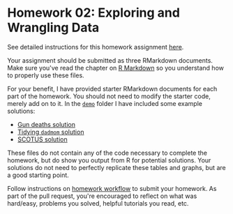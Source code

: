 # Homework 02: Exploring and Wrangling Data

See detailed instructions for this homework assignment [here](https://uc-cfss.github.io/hw02-explore-wrangle-data.html).

Your assignment should be submitted as three RMarkdown documents. Make sure you've read the chapter on [R Markdown](http://r4ds.had.co.nz/r-markdown.html) so you understand how to properly use these files.

For your benefit, I have provided starter RMarkdown documents for each part of the homework. You should not need to modify the starter code, merely add on to it. In the [`demo`](demo/) folder I have included some example solutions:

* [Gun deaths solution](demo/gun_deaths_solution.md)
* [Tidying `dadmom` solution](demo/dadmom_solution.md)
* [SCOTUS solution](demo/scotus_solution.md)

These files do not contain any of the code necessary to complete the homework, but do show you output from R for potential solutions. Your solutions do not need to perfectly replicate these tables and graphs, but are a good starting point.

Follow instructions on [homework workflow](https://uc-cfss.github.io/hw00_homework_guidelines.html#homework_workflow) to submit your homework. As part of the pull request, you're encouraged to reflect on what was hard/easy, problems you solved, helpful tutorials you read, etc.
